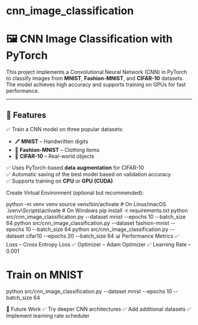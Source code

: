 # cnn_image_classification
# 🖼️ CNN Image Classification with PyTorch

This project implements a Convolutional Neural Network (CNN) in PyTorch to classify images from **MNIST**, **Fashion-MNIST**, and **CIFAR-10** datasets. The model achieves high accuracy and supports training on GPUs for fast performance.

---

## 🚀 Features
✅ Train a CNN model on three popular datasets:  
- 🖊️ **MNIST** – Handwritten digits  
- 👕 **Fashion-MNIST** – Clothing items  
- 🚗 **CIFAR-10** – Real-world objects  

✅ Uses PyTorch-based **data augmentation** for CIFAR-10  
✅ Automatic saving of the best model based on validation accuracy  
✅ Supports training on **CPU** or **GPU (CUDA)**  

Create Virtual Environment (optional but recommended):

python -m venv venv
source venv/bin/activate      # On Linux/macOS
.\venv\Scripts\activate       # On Windows
pip install -r requirements.txt
python src/cnn_image_classification.py --dataset mnist --epochs 10 --batch_size 64
python src/cnn_image_classification.py --dataset fashion-mnist --epochs 10 --batch_size 64
python src/cnn_image_classification.py --dataset cifar10 --epochs 20 --batch_size 64
📊 Performance Metrics
✅ Loss – Cross Entropy Loss
✅ Optimizer – Adam Optimizer
✅ Learning Rate – 0.001

# Train on MNIST
python src/cnn_image_classification.py --dataset mnist --epochs 10 --batch_size 64

🧠 Future Work
✅ Try deeper CNN architectures
✅ Add additional datasets
✅ Implement learning rate scheduler

